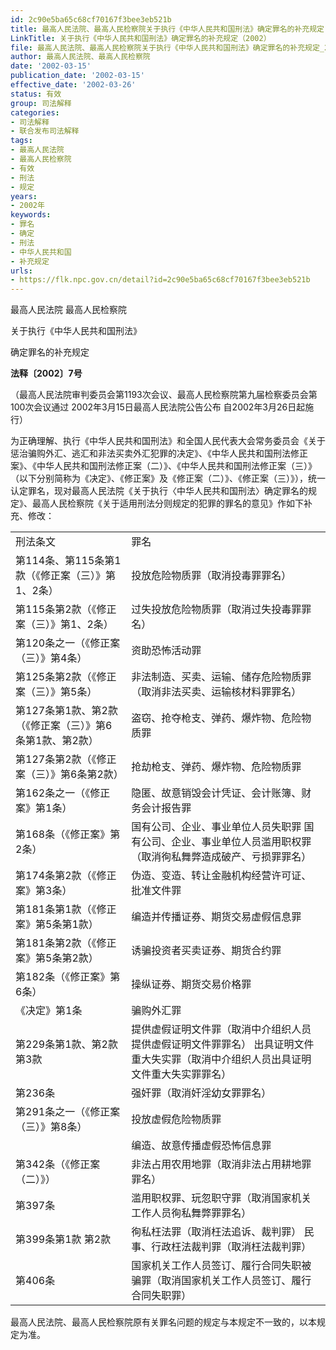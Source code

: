 ```yaml
---
id: 2c90e5ba65c68cf70167f3bee3eb521b
title: 最高人民法院、最高人民检察院关于执行《中华人民共和国刑法》确定罪名的补充规定
LinkTitle: 关于执行《中华人民共和国刑法》确定罪名的补充规定（2002）
file: 最高人民法院、最高人民检察院关于执行《中华人民共和国刑法》确定罪名的补充规定_20020315_2c90e5ba65c68cf70167f3bee3eb521b.docx
author: 最高人民法院、最高人民检察院
date: '2002-03-15'
publication_date: '2002-03-15'
effective_date: '2002-03-26'
status: 有效
group: 司法解释
categories:
- 司法解释
- 联合发布司法解释
tags:
- 最高人民法院
- 最高人民检察院
- 有效
- 刑法
- 规定
years:
- 2002年
keywords:
- 罪名
- 确定
- 刑法
- 中华人民共和国
- 补充规定
urls:
- https://flk.npc.gov.cn/detail?id=2c90e5ba65c68cf70167f3bee3eb521b
---
```


最高人民法院 最高人民检察院

关于执行《中华人民共和国刑法》

确定罪名的补充规定

**法释〔2002〕7号**

（最高人民法院审判委员会第1193次会议、最高人民检察院第九届检察委员会第100次会议通过 2002年3月15日最高人民法院公告公布 自2002年3月26日起施行）

为正确理解、执行《中华人民共和国刑法》和全国人民代表大会常务委员会《关于惩治骗购外汇、逃汇和非法买卖外汇犯罪的决定》、《中华人民共和国刑法修正案》、《中华人民共和国刑法修正案（二）》、《中华人民共和国刑法修正案（三）》（以下分别简称为《决定》、《修正案》及《修正案（二）》、《修正案（三）》），统一认定罪名，现对最高人民法院《关于执行〈中华人民共和国刑法〉确定罪名的规定》、最高人民检察院《关于适用刑法分则规定的犯罪的罪名的意见》作如下补充、修改：

|  |  |
| --- | --- |
| 刑法条文 | 罪名 |
| 第114条、第115条第1款（《修正案（三）》第1、2条） | 投放危险物质罪（取消投毒罪罪名） |
| 第115条第2款（《修正案（三）》第1、2条） | 过失投放危险物质罪（取消过失投毒罪罪名） |
| 第120条之一（《修正案（三）》第4条） | 资助恐怖活动罪 |
| 第125条第2款（《修正案（三）》第5条） | 非法制造、买卖、运输、储存危险物质罪（取消非法买卖、运输核材料罪罪名） |
| 第127条第1款、第2款（《修正案（三）》第6条第1款、第2款） | 盗窃、抢夺枪支、弹药、爆炸物、危险物质罪 |
| 第127条第2款（《修正案（三）》第6条第2款） | 抢劫枪支、弹药、爆炸物、危险物质罪 |
| 第162条之一（《修正案》第1条） | 隐匿、故意销毁会计凭证、会计账簿、财务会计报告罪 |
| 第168条（《修正案》第2条） | 国有公司、企业、事业单位人员失职罪 国有公司、企业、事业单位人员滥用职权罪（取消徇私舞弊造成破产、亏损罪罪名） |
| 第174条第2款（《修正案》第3条） | 伪造、变造、转让金融机构经营许可证、批准文件罪 |
| 第181条第1款（《修正案》第5条第1款） | 编造并传播证券、期货交易虚假信息罪 |
| 第181条第2款（《修正案》第5条第2款） | 诱骗投资者买卖证券、期货合约罪 |
| 第182条（《修正案》第6条） | 操纵证券、期货交易价格罪 |
| 《决定》第1条 | 骗购外汇罪 |
| 第229条第1款、第2款  第3款 | 提供虚假证明文件罪（取消中介组织人员提供虚假证明文件罪罪名）  出具证明文件重大失实罪（取消中介组织人员出具证明文件重大失实罪罪名） |
| 第236条 | 强奸罪（取消奸淫幼女罪罪名） |
| 第291条之一（《修正案（三）》第8条） | 投放虚假危险物质罪 |
|  | 编造、故意传播虚假恐怖信息罪 |
| 第342条（《修正案（二）》） | 非法占用农用地罪（取消非法占用耕地罪罪名） |
| 第397条 | 滥用职权罪、玩忽职守罪（取消国家机关工作人员徇私舞弊罪罪名） |
| 第399条第1款  第2款 | 徇私枉法罪（取消枉法追诉、裁判罪）  民事、行政枉法裁判罪（取消枉法裁判罪） |
| 第406条 | 国家机关工作人员签订、履行合同失职被骗罪（取消国家机关工作人员签订、履行合同失职罪） |

最高人民法院、最高人民检察院原有关罪名问题的规定与本规定不一致的，以本规定为准。
